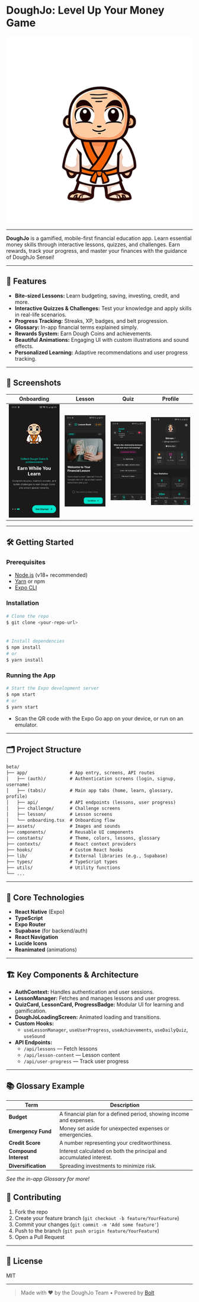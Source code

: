 #  DoughJo: Level Up Your Money Game

![DoughJo Logo](./assets/images/icon.png)

---

**DoughJo** is a gamified, mobile-first financial education app. Learn essential money skills through interactive lessons, quizzes, and challenges. Earn rewards, track your progress, and master your finances with the guidance of DoughJo Sensei!

---

## 🚀 Features

- **Bite-sized Lessons:** Learn budgeting, saving, investing, credit, and more.
- **Interactive Quizzes & Challenges:** Test your knowledge and apply skills in real-life scenarios.
- **Progress Tracking:** Streaks, XP, badges, and belt progression.
- **Glossary:** In-app financial terms explained simply.
- **Rewards System:** Earn Dough Coins and achievements.
- **Beautiful Animations:** Engaging UI with custom illustrations and sound effects.
- **Personalized Learning:** Adaptive recommendations and user progress tracking.

---

## 📸 Screenshots

| Onboarding | Lesson | Quiz | Profile |
|-----------|--------|------|---------|
| ![Onboarding](./assets/images/onboarding.jpeg) | ![Lesson](./assets/images/lesson.jpeg) | ![Quiz](./assets/images/quiz.jpeg) | ![Profile](./assets/images/profile.jpeg) |

---

## 🛠️ Getting Started

### Prerequisites
- [Node.js](https://nodejs.org/) (v18+ recommended)
- [Yarn](https://yarnpkg.com/) or npm
- [Expo CLI](https://docs.expo.dev/get-started/installation/)

### Installation

```bash
# Clone the repo
$ git clone <your-repo-url>


# Install dependencies
$ npm install
# or
$ yarn install
```

### Running the App

```bash
# Start the Expo development server
$ npm start
# or
$ yarn start
```

- Scan the QR code with the Expo Go app on your device, or run on an emulator.

---

## 🗂️ Project Structure

```
beta/
├── app/                # App entry, screens, API routes
│   ├── (auth)/         # Authentication screens (login, signup, username)
│   ├── (tabs)/         # Main app tabs (home, learn, glossary, profile)
│   ├── api/            # API endpoints (lessons, user progress)
│   ├── challenge/      # Challenge screens
│   ├── lesson/         # Lesson screens
│   └── onboarding.tsx  # Onboarding flow
├── assets/             # Images and sounds
├── components/         # Reusable UI components
├── constants/          # Theme, colors, lessons, glossary
├── contexts/           # React context providers
├── hooks/              # Custom React hooks
├── lib/                # External libraries (e.g., Supabase)
├── types/              # TypeScript types
├── utils/              # Utility functions
└── ...
```

---

## 🧩 Core Technologies

- **React Native** (Expo)
- **TypeScript**
- **Expo Router**
- **Supabase** (for backend/auth)
- **React Navigation**
- **Lucide Icons**
- **Reanimated** (animations)

---

## 🏗️ Key Components & Architecture

- **AuthContext:** Handles authentication and user sessions.
- **LessonManager:** Fetches and manages lessons and user progress.
- **QuizCard, LessonCard, ProgressBadge:** Modular UI for learning and gamification.
- **DoughJoLoadingScreen:** Animated loading and transitions.
- **Custom Hooks:**
  - `useLessonManager`, `useUserProgress`, `useAchievements`, `useDailyQuiz`, `useSound`
- **API Endpoints:**
  - `/api/lessons` — Fetch lessons
  - `/api/lesson-content` — Lesson content
  - `/api/user-progress` — Track user progress

---

## 📚 Glossary Example

| Term                | Description                                                                 |
|---------------------|-----------------------------------------------------------------------------|
| **Budget**          | A financial plan for a defined period, showing income and expenses.          |
| **Emergency Fund**  | Money set aside for unexpected expenses or emergencies.                      |
| **Credit Score**    | A number representing your creditworthiness.                                 |
| **Compound Interest** | Interest calculated on both the principal and accumulated interest.         |
| **Diversification** | Spreading investments to minimize risk.                                      |

*See the in-app Glossary for more!*


## 🤝 Contributing

1. Fork the repo
2. Create your feature branch (`git checkout -b feature/YourFeature`)
3. Commit your changes (`git commit -m 'Add some feature'`)
4. Push to the branch (`git push origin feature/YourFeature`)
5. Open a Pull Request



---
## 📄 License

MIT

---

> Made with ❤️ by the DoughJo Team • Powered by [Bolt](https://bolt.new/)

